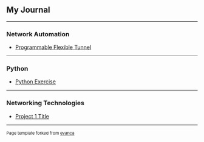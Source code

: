 ## My Journal

---

### Network Automation

- [Programmable Flexible Tunnel](https://github.com/tripathivinay82/jnpr-flex-route/)

---

### Python 

- [Python Exercise](https://github.com/tripathivinay82/MyPython/)

---

### Networking Technologies

- [Project 1 Title](http://example.com/)


---
<p style="font-size:11px">Page template forked from <a href="https://github.com/evanca/quick-portfolio">evanca</a></p>
<!-- Remove above link if you don't want to attibute -->
